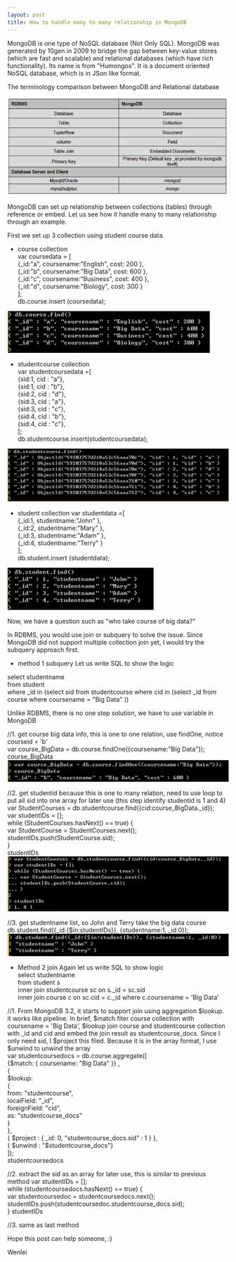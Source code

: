 ```yaml
---
layout: post
title: How to handle many to many relationship in MongoDB
---
```


MongoDB is one type of NoSQL database (Not Only SQL).  MongoDB was generated by 10gen in 2009 to bridge the gap between key-value stores (which are fast and scalable) and relational databases (which have rich functionality). Its name is from "Humongos". It is a document oriented NoSQL database, which is in JSon like format.

The terminology comparison between MongoDB and Relational database

<img src="/images/blog7/mongoDB_terminology.PNG">

MongoDB can set up relationship between collections (tables) through reference or embed. Let us see how it handle many to many relationship through an example.  

First we set up 3 collection using student course data.

+ course collection   
var coursedata = [  
{_id:"a", coursename:"English", cost: 200 },  
{_id:"b", coursename:"Big Data", cost: 600 },  
{_id:"c", coursename:"Business", cost: 400 },  
{_id:"d", coursename:"Biology", cost: 300 }  
];   
db.course.insert (coursedata);  

<img src="/images/blog7/course.PNG">

+ studentcourse collection  
var studentcoursedata =[  
{sid:1, cid : "a"},   
{sid:1, cid : "b"},  
{sid:2, cid : "d"},  
{sid:3, cid : "a"},  
{sid:3, cid : "c"},  
{sid:4, cid : "b"},  
{sid:4, cid : "c"},  
];  
db.studentcourse.insert(studentcoursedata);  

<img src="/images/blog7/studentcourse.PNG">

+ student collection
var studentdata =[  
{_id:1, studentname:"John" },  
{_id:2, studentname:"Mary" },  
{_id:3, studentname:"Adam" },  
{_id:4, studentname:"Terry" }  
];  
db.student.insert (studentdata);  

<img src="/images/blog7/student.PNG">

Now, we have a question such as "who take course of big data?" 

In RDBMS, you would use join or subquery to solve the issue. Since MongoDB did not support multiple collection join yet, I would try the subquery approach first. 

* method 1  subquery
Let us write SQL to show the logic

select studentname  
from student   
where _id in (select sid from studentcourse where cid in (select _id from course where coursename = "Big Data" ))  

Unlike RDBMS, there is no one step solution, we have to use variable in MongoDB

//1. get course big data info, this is one to one relation, use findOne, notice courseid = 'b'  
var course_BigData = db.course.findOne({coursename:"Big Data"});  
course_BigData  
<img src="/images/blog7/bigdata_info.PNG">

//2. get studentid  because this is one to many relation, need to use loop to put all sid into one array for later use (this step identify studentid is 1 and 4)  
var StudentCourses = db.studentcourse.find({cid:course_BigData._id});  
var studentIDs = [];  
while (StudentCourses.hasNext() == true) {  
		var StudentCourse = StudentCourses.next();  
		studentIDs.push(StudentCourse.sid);  
}  
studentIDs  
<img src="/images/blog7/SID_info.PNG">

//3. get studentname list, so John and Terry take the big data course  
db.student.find({_id:{$in:studentIDs}}, {studentname:1, _id:0});  
<img src="/images/blog7/studentlist.PNG">

* Method 2  join
Again let us write SQL to show logic  
select studentname  
from student s  
inner join studentcourse sc on s._id = sc.sid  
inner join course c on sc.cid = c._id
where c.coursename = 'Big Data'

//1. From MongoDB 3.2, it starts to support join using aggregation $lookup. it works like pipeline. In brief, $match fiter course collection with coursename = 'Big Data', $lookup join course and studentcourse collection with _id and cid and embed the join result as studentcourse_docs. Since I only need sid, I $project this filed. Because it is in the array format, I use $unwind to unwind the array     
var studentcoursedocs = db.course.aggregate([  
   {$match: { coursename: "Big Data" }} ,  
   {  
      $lookup:  
        {  
          from: "studentcourse",  
          localField: "_id",  
          foreignField: "cid",  
          as: "studentcourse_docs"  
        }  
   },   
   { $project : { _id: 0, "studentcourse_docs.sid" : 1 } },  
   { $unwind : "$studentcourse_docs"}  
]);  
studentcoursedocs  

//2. extract the sid as an array for later use, this is similar to previous method
var studentIDs = [];  
while (studentcoursedocs.hasNext() == true) {  
		var studentcoursedoc = studentcoursedocs.next();  
		studentIDs.push(studentcoursedoc.studentcourse_docs.sid);  
}
studentIDs  

//3. same as last method


Hope this post can help someone, :)

Wenlei





